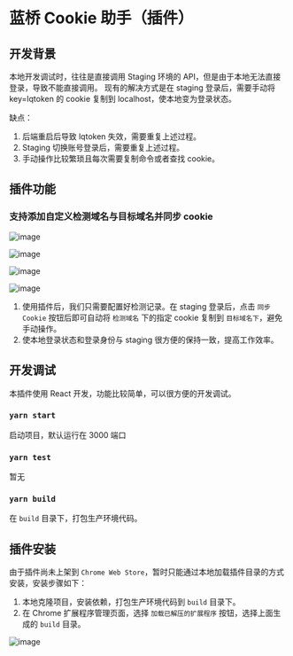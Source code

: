 # 蓝桥 Cookie 助手（插件）


## 开发背景

本地开发调试时，往往是直接调用 Staging 环境的 API，但是由于本地无法直接登录，导致不能直接调用。
现有的解决方式是在 staging 登录后，需要手动将 key=lqtoken 的 cookie 复制到 localhost，使本地变为登录状态。

缺点：

1. 后端重启后导致 lqtoken 失效，需要重复上述过程。
2. Staging 切换账号登录后，需要重复上述过程。
3. 手动操作比较繁琐且每次需要复制命令或者查找 cookie。


## 插件功能

### 支持添加自定义检测域名与目标域名并同步 cookie

![image](https://user-images.githubusercontent.com/11270415/147483014-8de7171e-2afe-4e5d-a0cf-048ebb08b723.png)

![image](https://user-images.githubusercontent.com/11270415/147483423-90476142-0199-42ae-af5f-9f78ab4baa4e.png)

![image](https://user-images.githubusercontent.com/11270415/147482934-7b1a4882-0b57-4347-ac91-0e84d0ed2fdd.png)

![image](https://user-images.githubusercontent.com/11270415/147483457-60c15f88-a655-4903-ab42-3786a53062e2.png)

1. 使用插件后，我们只需要配置好检测记录。在 staging 登录后，点击 `同步 Cookie` 按钮后即可自动将 `检测域名` 下的指定 cookie 复制到 `目标域名下`，避免手动操作。
2. 使本地登录状态和登录身份与 staging 很方便的保持一致，提高工作效率。

## 开发调试

本插件使用 React 开发，功能比较简单，可以很方便的开发调试。

### `yarn start`

启动项目，默认运行在 3000 端口

### `yarn test`

暂无

### `yarn build`

在 `build` 目录下，打包生产环境代码。


## 插件安装

由于插件尚未上架到 `Chrome Web Store`，暂时只能通过本地加载插件目录的方式安装，安装步骤如下：

1. 本地克隆项目，安装依赖，打包生产环境代码到 `build` 目录下。
2. 在 Chrome 扩展程序管理页面，选择 `加载已解压的扩展程序` 按钮，选择上面生成的 `build` 目录。

![image](https://user-images.githubusercontent.com/11270415/147485439-44628ea1-fb34-4402-924f-008d1f2e6959.png)


